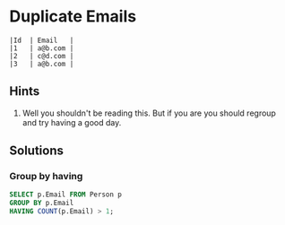 # Duplicate Emails

```text
|Id  | Email   |
|1   | a@b.com |
|2   | c@d.com |
|3   | a@b.com |
```

## Hints

1. Well you shouldn't be reading this. But if you are you should regroup and
   try having a good day.

## Solutions

### Group by having

```sql
SELECT p.Email FROM Person p
GROUP BY p.Email
HAVING COUNT(p.Email) > 1;
```

